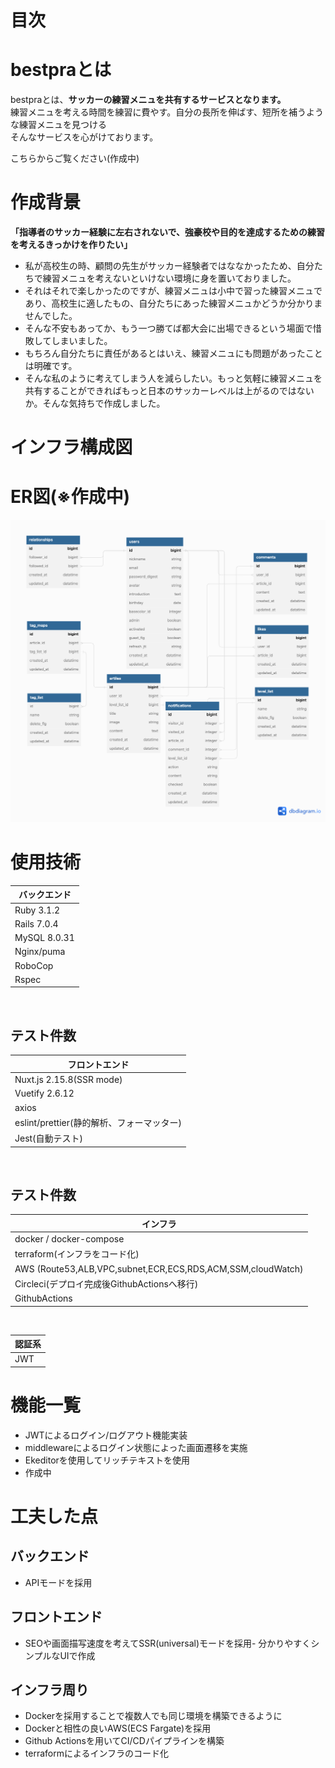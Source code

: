 # 目次

# bestpraとは

<!-- 実際に使用した動画や背景画像を差し込み -->
bestpraとは、**サッカーの練習メニュを共有するサービスとなります。**  
練習メニュを考える時間を練習に費やす。自分の長所を伸ばす、短所を補うような練習メニュを見つける  
そんなサービスを心がけております。  
  
こちらからご覧ください(作成中)  
<!-- [Google](https://www.google.co.jp/) -->

# 作成背景
**「指導者のサッカー経験に左右されないで、強豪校や目的を達成するための練習を考えるきっかけを作りたい」**  
- 私が高校生の時、顧問の先生がサッカー経験者ではななかったため、自分たちで練習メニュを考えないといけない環境に身を置いておりました。
- それはそれで楽しかったのですが、練習メニュは小中で習った練習メニュであり、高校生に適したもの、自分たちにあった練習メニュかどうか分かりませんでした。
- そんな不安もあってか、もう一つ勝てば都大会に出場できるという場面で惜敗してしまいました。
- もちろん自分たちに責任があるとはいえ、練習メニュにも問題があったことは明確です。
- そんな私のように考えてしまう人を減らしたい。もっと気軽に練習メニュを共有することができればもっと日本のサッカーレベルは上がるのではないか。そんな気持ちで作成しました。

# インフラ構成図

# ER図(※作成中)
![ER図](/design/img/ER.png)

# 使用技術
| バックエンド
----|
| Ruby 3.1.2 |
| Rails 7.0.4 |
| MySQL 8.0.31|
| Nginx/puma |
| RoboCop |
| Rspec |
<br />

## テスト件数

| フロントエンド
----|
| Nuxt.js 2.15.8(SSR mode)  |
| Vuetify 2.6.12 |
| axios |
| eslint/prettier(静的解析、フォーマッター) |
| Jest(自動テスト) |
<br />

## テスト件数


| インフラ
----|
| docker / docker-compose  |
| terraform(インフラをコード化) |
| AWS (Route53,ALB,VPC,subnet,ECR,ECS,RDS,ACM,SSM,cloudWatch) |
| Circleci(デプロイ完成後GithubActionsへ移行) |
| GithubActions |
<br />


| 認証系
----|
| JWT |


# 機能一覧
- JWTによるログイン/ログアウト機能実装
- middlewareによるログイン状態によった画面遷移を実施
- Ekeditorを使用してリッチテキストを使用
- 作成中

# 工夫した点
## バックエンド
- APIモードを採用

## フロントエンド
- SEOや画面描写速度を考えてSSR(universal)モードを採用- 分かりやすくシンプルなUIで作成


## インフラ周り
- Dockerを採用することで複数人でも同じ環境を構築できるように
- Dockerと相性の良いAWS(ECS Fargate)を採用
- Github Actionsを用いてCI/CDパイプラインを構築
- terraformによるインフラのコード化


<!--
ファイルの命名規則
・component   => PascalCase
・その他       => kebab-case
・DOM         => kebab-case
 -->
